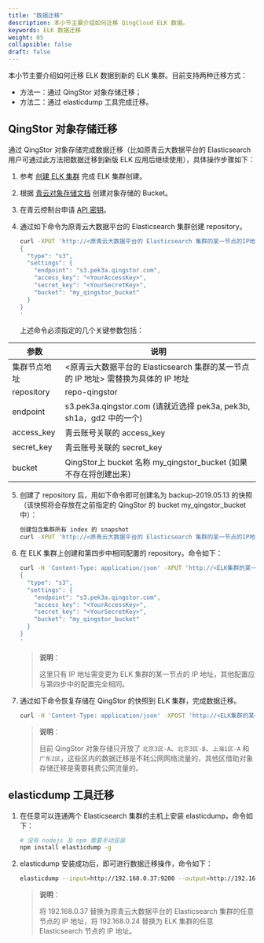 ```yaml
---
title: "数据迁移"
description: 本小节主要介绍如何迁移 QingCloud ELK 数据。 
keywords: ELK 数据迁移
weight: 05
collapsible: false
draft: false
---
```


本小节主要介绍如何迁移 ELK 数据到新的 ELK 集群。目前支持两种迁移方式：

- 方法一：通过 QingStor 对象存储迁移；
- 方法二：通过 elasticdump 工具完成迁移。

## QingStor 对象存储迁移

通过 QingStor 对象存储完成数据迁移（比如原青云大数据平台的 Elasticsearch 用户可通过此方法把数据迁移到新版 ELK 应用后继续使用），具体操作步骤如下：

1. 参考 [创建 ELK 集群](../../../../bigdata/elk/quickstart/create_cluster/) 完成 ELK 集群创建。

2. 根据 [青云对象存储文档](https://docs.qingcloud.com/qingstor/index.html) 创建对象存储的 Bucket。

3. 在青云控制台申请 [API 密钥](https://console.qingcloud.com/access_keys/)。

4. 通过如下命令为原青云大数据平台的 Elasticsearch 集群创建 repository。

   ```bash
   curl -XPUT 'http://<原青云大数据平台的 Elasticsearch 集群的某一节点的IP地址>:9200/_snapshot/repo-qingstor/' -d'
   {
     "type": "s3",
     "settings": {
       "endpoint": "s3.pek3a.qingstor.com",
       "access_key": "<YourAccessKey>",
       "secret_key": "<YourSecretKey>",
       "bucket": "my_qingstor_bucket"
     }
   }
   '
   ```

   上述命令必须指定的几个关键参数包括：

| 参数         | 说明                                                         |
| ------------ | ------------------------------------------------------------ |
| 集群节点地址 | <原青云大数据平台的 Elasticsearch 集群的某一节点的 IP 地址> 需替换为具体的 IP 地址 |
| repository   | repo-qingstor                                                |
| endpoint     | s3.pek3a.qingstor.com (请就近选择 pek3a, pek3b, sh1a，gd2 中的一个) |
| access_key   | 青云账号关联的 access_key                                    |
| secret_key   | 青云账号关联的 secret_key                                    |
| bucket       | QingStor上 bucket 名称 my_qingstor_bucket (如果不存在将创建出来) |

5. 创建了 repository 后，用如下命令即可创建名为 backup-2019.05.13 的快照（该快照将会存放在之前指定的 QingStor 的 bucket my_qingstor_bucket 中）：

   ```bash
   创建包含集群所有 index 的 snapshot
   curl -XPUT 'http://<原青云大数据平台的 Elasticsearch 集群的某一节点的IP地址>:9200/_snapshot/repo-qingstor/migration-2019.05.13?wait_for_completion=true'
   ```

6. 在 ELK 集群上创建和第四步中相同配置的 repository。命令如下：

   ```bash
   curl -H 'Content-Type: application/json' -XPUT 'http://<ELK集群的某一节点的IP地址>:9200/_snapshot/repo-qingstor/' -d'
   {
     "type": "s3",
     "settings": {
       "endpoint": "s3.pek3a.qingstor.com",
       "access_key": "<YourAccessKey>",
       "secret_key": "<YourSecretKey>",
       "bucket": "my_qingstor_bucket"
     }
   }
   '
   ```

   > **说明**：
   >
   > 这里只有 IP 地址需变更为 ELK 集群的某一节点的 IP 地址，其他配置应与第四步中的配置完全相同。

7. 通过如下命令恢复存储在 QingStor 的快照到 ELK 集群，完成数据迁移。

   ```bash
   curl -H 'Content-Type: application/json' -XPOST 'http://<ELK集群的某一节点的IP地址>:9200/_snapshot/repo-qingstor/migration-2019.05.13/_restore'
   ```

   > **说明**：
   >
   > 目前 QingStor 对象存储只开放了 `北京3区-A`、`北京3区-B`、`上海1区-A` 和 `广东2区`，这些区内的数据迁移是不耗公网网络流量的，其他区借助对象存储迁移是需要耗费公网流量的。

## elasticdump 工具迁移

1. 在任意可以连通两个 Elasticsearch 集群的主机上安装 elasticdump，命令如下：

   ```bash
   # 没有 nodejs 及 npm 需要手动安装
   npm install elasticdump -g
   ```

2. elasticdump 安装成功后，即可进行数据迁移操作，命令如下：

   ```bash
   elasticdump --input=http://192.168.0.37:9200 --output=http://192.168.0.24:9200
   ```

   > **说明**：
   >
   > 将 192.168.0.37 替换为原青云大数据平台的 Elasticsearch 集群的任意节点的 IP 地址，将 192.168.0.24 替换为 ELK 集群的任意 Elasticsearch 节点的 IP 地址。





